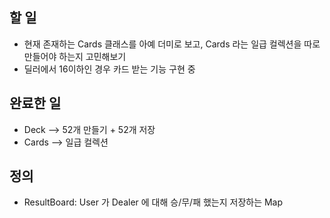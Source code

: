 ## 할 일
- 현재 존재하는 Cards 클래스를 아예 더미로 보고, Cards 라는 일급 컬렉션을 따로 만들어야 하는지 고민해보기
- 딜러에서 16이하인 경우 카드 받는 기능 구현 중

## 완료한 일
- Deck --> 52개 만들기 + 52개 저장
- Cards --> 일급 컬렉션

## 정의
- ResultBoard: User 가 Dealer 에 대해 승/무/패 했는지 저장하는 Map